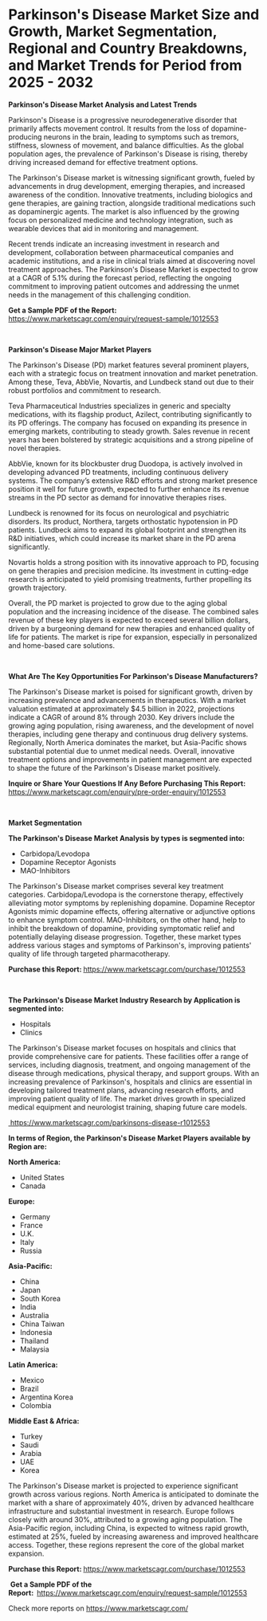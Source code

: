<p><h1>Parkinson's Disease Market Size and Growth, Market Segmentation, Regional and Country Breakdowns, and Market Trends for Period from 2025 -  2032</h1></p><p><strong>Parkinson's Disease Market Analysis and Latest Trends</strong></p>
<p><p>Parkinson's Disease is a progressive neurodegenerative disorder that primarily affects movement control. It results from the loss of dopamine-producing neurons in the brain, leading to symptoms such as tremors, stiffness, slowness of movement, and balance difficulties. As the global population ages, the prevalence of Parkinson's Disease is rising, thereby driving increased demand for effective treatment options.</p><p>The Parkinson's Disease market is witnessing significant growth, fueled by advancements in drug development, emerging therapies, and increased awareness of the condition. Innovative treatments, including biologics and gene therapies, are gaining traction, alongside traditional medications such as dopaminergic agents. The market is also influenced by the growing focus on personalized medicine and technology integration, such as wearable devices that aid in monitoring and management.</p><p>Recent trends indicate an increasing investment in research and development, collaboration between pharmaceutical companies and academic institutions, and a rise in clinical trials aimed at discovering novel treatment approaches. The Parkinson's Disease Market is expected to grow at a CAGR of 5.1% during the forecast period, reflecting the ongoing commitment to improving patient outcomes and addressing the unmet needs in the management of this challenging condition.</p></p>
<p><strong>Get a Sample PDF of the Report:&nbsp;</strong> <a href="https://www.marketscagr.com/enquiry/request-sample/1012553?utm_campaign=3192&utm_medium=2&utm_source=Github&utm_content=ia&utm_term=06032025&utm_id=parkinsons-disease">https://www.marketscagr.com/enquiry/request-sample/1012553</a></p>
<p>&nbsp;</p>
<p><strong>Parkinson's Disease Major Market Players</strong></p>
<p><p>The Parkinson's Disease (PD) market features several prominent players, each with a strategic focus on treatment innovation and market penetration. Among these, Teva, AbbVie, Novartis, and Lundbeck stand out due to their robust portfolios and commitment to research.</p><p>Teva Pharmaceutical Industries specializes in generic and specialty medications, with its flagship product, Azilect, contributing significantly to its PD offerings. The company has focused on expanding its presence in emerging markets, contributing to steady growth. Sales revenue in recent years has been bolstered by strategic acquisitions and a strong pipeline of novel therapies.</p><p>AbbVie, known for its blockbuster drug Duodopa, is actively involved in developing advanced PD treatments, including continuous delivery systems. The company’s extensive R&D efforts and strong market presence position it well for future growth, expected to further enhance its revenue streams in the PD sector as demand for innovative therapies rises.</p><p>Lundbeck is renowned for its focus on neurological and psychiatric disorders. Its product, Northera, targets orthostatic hypotension in PD patients. Lundbeck aims to expand its global footprint and strengthen its R&D initiatives, which could increase its market share in the PD arena significantly.</p><p>Novartis holds a strong position with its innovative approach to PD, focusing on gene therapies and precision medicine. Its investment in cutting-edge research is anticipated to yield promising treatments, further propelling its growth trajectory.</p><p>Overall, the PD market is projected to grow due to the aging global population and the increasing incidence of the disease. The combined sales revenue of these key players is expected to exceed several billion dollars, driven by a burgeoning demand for new therapies and enhanced quality of life for patients. The market is ripe for expansion, especially in personalized and home-based care solutions.</p></p>
<p>&nbsp;</p>
<p><strong>What Are The Key Opportunities For Parkinson's Disease Manufacturers?</strong></p>
<p><p>The Parkinson's Disease market is poised for significant growth, driven by increasing prevalence and advancements in therapeutics. With a market valuation estimated at approximately $4.5 billion in 2022, projections indicate a CAGR of around 8% through 2030. Key drivers include the growing aging population, rising awareness, and the development of novel therapies, including gene therapy and continuous drug delivery systems. Regionally, North America dominates the market, but Asia-Pacific shows substantial potential due to unmet medical needs. Overall, innovative treatment options and improvements in patient management are expected to shape the future of the Parkinson's Disease market positively.</p></p>
<p><strong>Inquire or Share Your Questions If Any Before Purchasing This Report:</strong> <a href="https://www.marketscagr.com/enquiry/pre-order-enquiry/1012553?utm_campaign=3192&utm_medium=2&utm_source=Github&utm_content=ia&utm_term=06032025&utm_id=parkinsons-disease">https://www.marketscagr.com/enquiry/pre-order-enquiry/1012553</a></p>
<p>&nbsp;</p>
<p><strong>Market Segmentation</strong></p>
<p><strong>The Parkinson's Disease Market Analysis by types is segmented into:</strong></p>
<p><ul><li>Carbidopa/Levodopa</li><li>Dopamine Receptor Agonists</li><li>MAO-Inhibitors</li></ul></p>
<p><p>The Parkinson's Disease market comprises several key treatment categories. Carbidopa/Levodopa is the cornerstone therapy, effectively alleviating motor symptoms by replenishing dopamine. Dopamine Receptor Agonists mimic dopamine effects, offering alternative or adjunctive options to enhance symptom control. MAO-Inhibitors, on the other hand, help to inhibit the breakdown of dopamine, providing symptomatic relief and potentially delaying disease progression. Together, these market types address various stages and symptoms of Parkinson's, improving patients' quality of life through targeted pharmacotherapy.</p></p>
<p><strong>Purchase this Report:&nbsp;</strong><a href="https://www.marketscagr.com/purchase/1012553?utm_campaign=3192&utm_medium=2&utm_source=Github&utm_content=ia&utm_term=06032025&utm_id=parkinsons-disease">https://www.marketscagr.com/purchase/1012553</a></p>
<p>&nbsp;</p>
<p><strong>The Parkinson's Disease Market Industry Research by Application is segmented into:</strong></p>
<p><ul><li>Hospitals</li><li>Clinics</li></ul></p>
<p><p>The Parkinson's Disease market focuses on hospitals and clinics that provide comprehensive care for patients. These facilities offer a range of services, including diagnosis, treatment, and ongoing management of the disease through medications, physical therapy, and support groups. With an increasing prevalence of Parkinson's, hospitals and clinics are essential in developing tailored treatment plans, advancing research efforts, and improving patient quality of life. The market drives growth in specialized medical equipment and neurologist training, shaping future care models.</p></p>
<p><a href="https://www.marketscagr.com/parkinsons-disease-r1012553?utm_campaign=3192&utm_medium=2&utm_source=Github&utm_content=ia&utm_term=06032025&utm_id=parkinsons-disease">&nbsp;https://www.marketscagr.com/parkinsons-disease-r1012553</a></p>
<p><strong>In terms of Region, the Parkinson's Disease Market Players available by Region are:</strong></p>
<p>
    <p> <strong> North America: </strong>
        <ul>
            <li>United States</li>
            <li>Canada</li>
        </ul>
        </p> 
    <p> <strong> Europe: </strong>
        <ul>
            <li>Germany</li>
            <li>France</li>
            <li>U.K.</li>
            <li>Italy</li>
            <li>Russia</li>
        </ul>
        </p> 
    <p> <strong> Asia-Pacific: </strong>
        <ul>
            <li>China</li>
            <li>Japan</li>
            <li>South Korea</li>
            <li>India</li>
            <li>Australia</li>
            <li>China Taiwan</li>
            <li>Indonesia</li>
            <li>Thailand</li>
            <li>Malaysia</li>
        </ul>
        </p> 
    <p> <strong> Latin America: </strong>
        <ul>
            <li>Mexico</li>
            <li>Brazil</li>
            <li>Argentina Korea</li>
            <li>Colombia</li>
        </ul>
        </p> 
    <p> <strong> Middle East & Africa: </strong>
        <ul>
            <li>Turkey</li>
            <li>Saudi</li>
            <li>Arabia</li>
            <li>UAE</li>
            <li>Korea</li>
        </ul>
    </p>
    </p>
<p><p>The Parkinson's Disease market is projected to experience significant growth across various regions. North America is anticipated to dominate the market with a share of approximately 40%, driven by advanced healthcare infrastructure and substantial investment in research. Europe follows closely with around 30%, attributed to a growing aging population. The Asia-Pacific region, including China, is expected to witness rapid growth, estimated at 25%, fueled by increasing awareness and improved healthcare access. Together, these regions represent the core of the global market expansion.</p></p>
<p><strong>Purchase this Report: </strong><a href="https://www.marketscagr.com/purchase/1012553?utm_campaign=3192&utm_medium=2&utm_source=Github&utm_content=ia&utm_term=06032025&utm_id=parkinsons-disease">https://www.marketscagr.com/purchase/1012553</a></p>
<p>&nbsp;<strong>Get a Sample PDF of the Report:&nbsp;&nbsp;</strong><a href="https://www.marketscagr.com/enquiry/request-sample/1012553?utm_campaign=3192&utm_medium=2&utm_source=Github&utm_content=ia&utm_term=06032025&utm_id=parkinsons-disease">https://www.marketscagr.com/enquiry/request-sample/1012553</a></p>
<p><strong></strong></p>
<p>Check more reports on <a href="https://www.marketscagr.com/?utm_campaign=3192&utm_medium=2&utm_source=Github&utm_content=ia&utm_term=06032025&utm_id=parkinsons-disease">https://www.marketscagr.com/</a></p>